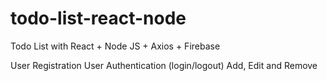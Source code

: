 # todo-list-react-node
Todo List with React + Node JS + Axios + Firebase

User Registration
User Authentication (login/logout)
Add, Edit and Remove 

